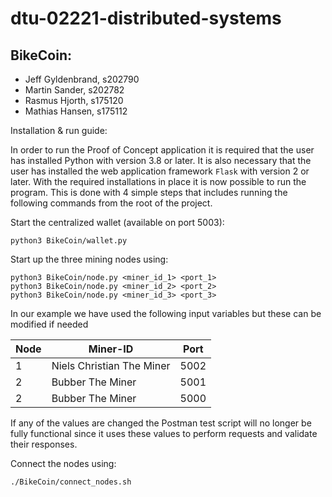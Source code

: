 # dtu-02221-distributed-systems


BikeCoin:
---------------------------------------
* Jeff Gyldenbrand, s202790
* Martin Sander, s202782
* Rasmus Hjorth, s175120
* Mathias Hansen, s175112

Installation & run guide:

In order to run the Proof of Concept application it is required that the user has installed Python with version 3.8 or later. It is also necessary that the user has installed the web application framework `Flask` with version 2 or later. With the required installations in place it is now possible to run the program. This is done with 4 simple steps that includes running the following commands from the root of the project.

Start the centralized wallet (available on port 5003):
```
python3 BikeCoin/wallet.py
```
Start up the three mining nodes using:
```
python3 BikeCoin/node.py <miner_id_1> <port_1>
python3 BikeCoin/node.py <miner_id_2> <port_2>
python3 BikeCoin/node.py <miner_id_3> <port_3>
```
In our example we have used the following input variables but these can be modified if needed

|  Node |          Miner-ID          | Port |
| ----- | -------------------------- | ---- |
|   1   | Niels Christian The Miner  | 5002 |
|   2   | Bubber The Miner           | 5001 |
|   2   | Bubber The Miner           | 5000 |

If any of the values are changed the Postman test script will
no longer be fully functional since it uses these values to perform
requests and validate their responses.

 Connect the nodes using:
 ```
 ./BikeCoin/connect_nodes.sh
 ```

